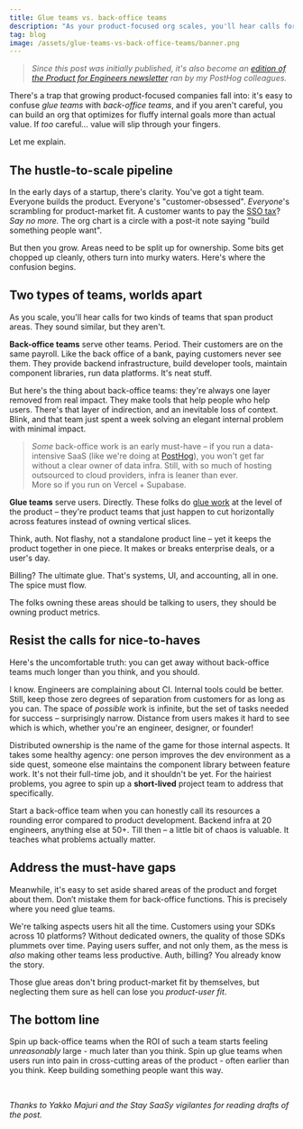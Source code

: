 ```yaml
---
title: Glue teams vs. back-office teams
description: "As your product-focused org scales, you'll hear calls for two kinds of horizontal teams. They sound similar, but they aren't."
tag: blog
image: /assets/glue-teams-vs-back-office-teams/banner.png
---
```


> *Since this post was initially published, it's also become an [edition of the Product for Engineers newsletter](https://newsletter.posthog.com/p/glue-teams-vs-back-office-teams) ran by my PostHog colleagues.*

There's a trap that growing product-focused companies fall into: it's easy to confuse *glue teams* with *back-office teams*, and if you aren't careful, you can build an org that optimizes for fluffy internal goals more than actual value. If *too* careful… value will slip through your fingers.

Let me explain.

## The hustle-to-scale pipeline

In the early days of a startup, there's clarity. You've got a tight team. Everyone builds the product. Everyone's "customer-obsessed". *Everyone*'s scrambling for product-market fit. A customer wants to pay the [SSO tax](https://sso.tax/)? *Say no more.* The org chart is a circle with a post-it note saying "build something people want".

But then you grow. Areas need to be split up for ownership. Some bits get chopped up cleanly, others turn into murky waters. Here's where the confusion begins.

## Two types of teams, worlds apart

As you scale, you'll hear calls for two kinds of teams that span product areas. They sound similar, but they aren't.

**Back-office teams** serve other teams. Period. Their customers are on the same payroll. Like the back office of a bank, paying customers never see them. They provide backend infrastructure, build developer tools, maintain component libraries, run data platforms. It's neat stuff.

But here's the thing about back-office teams: they're always one layer removed from real impact. They make tools that help people who help users. There's that layer of indirection, and an inevitable loss of context. Blink, and that team just spent a week solving an elegant internal problem with minimal impact.

> *Some* back-office work is an early must-have – if you run a data-intensive SaaS (like we're doing at [PostHog](https://posthog.com)), you won't get far without a clear owner of data infra. Still, with so much of hosting outsourced to cloud providers, infra is leaner than ever. More so if you run on Vercel + Supabase.

**Glue teams** serve users. Directly. These folks do [glue work](https://www.noidea.dog/glue) at the level of the product – they're product teams that just happen to cut horizontally across features instead of owning vertical slices.

Think, auth. Not flashy, not a standalone product line – yet it keeps the product together in one piece. It makes or breaks enterprise deals, or a user's day.

Billing? The ultimate glue. That's systems, UI, and accounting, all in one. The spice must flow.

The folks owning these areas should be talking to users, they should be owning product metrics.

## Resist the calls for nice-to-haves

Here's the uncomfortable truth: you can get away without back-office teams much longer than you think, and you should.

I know. Engineers are complaining about CI. Internal tools could be better. Still, keep those zero degrees of separation from customers for as long as you can. The space of *possible* work is infinite, but the set of tasks needed for success – surprisingly narrow. Distance from users makes it hard to see which is which, whether you're an engineer, designer, or founder!

Distributed ownership is the name of the game for those internal aspects. It takes some healthy agency: one person improves the dev environment as a side quest, someone else maintains the component library between feature work. It's not their full-time job, and it shouldn't be yet. For the hairiest problems, you agree to spin up a **short-lived** project team to address that specifically.

Start a back-office team when you can honestly call its resources a rounding error compared to product development. Backend infra at 20 engineers, anything else at 50+. Till then – a little bit of chaos is valuable. It teaches what problems actually matter.

## Address the must-have gaps

Meanwhile, it's easy to set aside shared areas of the product and forget about them. Don’t mistake them for back-office functions. This is precisely where you need glue teams.

We're talking aspects users hit all the time. Customers using your SDKs across 10 platforms? Without dedicated owners, the quality of those SDKs plummets over time. Paying users suffer, and not only them, as the mess is *also* making other teams less productive. Auth, billing? You already know the story.

Those glue areas don't bring product-market fit by themselves, but neglecting them sure as hell can lose you *product-user fit*.

## The bottom line

Spin up back-office teams when the ROI of such a team starts feeling *unreasonably* large - much later than you think.
Spin up glue teams when users run into pain in cross-cutting areas of the product - often earlier than you think.
Keep building something people want this way.

<br/>

*Thanks to Yakko Majuri and the Stay SaaSy vigilantes for reading drafts of the post.*
